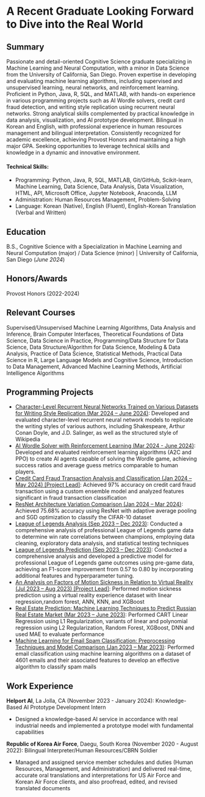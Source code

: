 # A Recent Graduate Looking Forward to Dive into the Real World

## Summary
Passionate and detail-oriented Cognitive Science graduate specializing in Machine Learning and Neural Computation, with a minor in Data Science from the University of California, San Diego. Proven expertise in developing and evaluating machine learning algorithms, including supervised and unsupervised learning, neural networks, and reinforcement learning. Proficient in Python, Java, R, SQL, and MATLAB, with hands-on experience in various programming projects such as AI Wordle solvers, credit card fraud detection, and writing style replication using recurrent neural networks. Strong analytical skills complemented by practical knowledge in data analysis, visualization, and AI prototype development. Bilingual in Korean and English, with professional experience in human resources management and bilingual interpretation. Consistently recognized for academic excellence, achieving Provost Honors and maintaining a high major GPA. Seeking opportunities to leverage technical skills and knowledge in a dynamic and innovative environment.

#### Technical Skills: 
- Programming: Python, Java, R, SQL, MATLAB, Git/GitHub, Scikit-learn, Machine Learning, Data Science, Data Analysis, Data Visualization, HTML, API, Microsoft Office, Jupyter Notebook, Anaconda, LLM
- Administration: Human Resources Management, Problem-Solving
- Language: Korean (Native), English (Fluent), English-Korean Translation (Verbal and Written)

## Education		        		
B.S., Cognitive Science with a Specialization in Machine Learning and Neural Computation (major) / Data Science (minor) | University of California, San Diego (_June 2024_)

## Honors/Awards
Provost Honors (2022-2024)

## Relevant Courses
Supervised/Unsupervised Machine Learning Algorithms, Data Analysis and Inference, Brain Computer Interfaces, Theoretical Foundations of Data Science, Data Science in Practice, Programming/Data Structure for Data Science, Data Structure/Algorithm for Data Science, Modeling & Data Analysis, Practice of Data Science, Statistical Methods, Practical Data Science in R, Large Language Models and Cognitive Science, Introduction to Data Management, Advanced Machine Learning Methods, Artificial Intelligence Algorithms

## Programming Projects
- [Character-Level Recurrent Neural Networks Trained on Various Datasets for Writing Style Replication
(Mar 2024 – June 2024)](https://wj6801.github.io/Char-RNNs-for-Writing-Style-Replication/): Developed and evaluated character-level recurrent neural network models to replicate the writing styles of various authors, including Shakespeare, Arthur Conan Doyle, and J.D. Salinger, as well as the structured style of Wikipedia
- [AI Wordle Solver with Reinforcement Learning (Mar 2024 - June 2024)](https://wj6801.github.io/AI-Wordle-Solver-with-Reinforcement-Learning/): Developed and evaluated reinforcement learning algorithms (A2C and PPO) to create AI agents capable of solving the Wordle game, achieving success ratios and average guess metrics comparable to human players.
- [Credit Card Fraud Transaction Analysis and Classification (Jan 2024 – May 2024) \[Project Lead\]](https://wj6801.github.io/Credit-Card-Fraud/): Achieved 97% accuracy on credit card fraud transaction using a custom ensemble model and analyzed features significant in fraud transaction classification
- [ResNet Architecture Variation Comparison (Jan 2024 – Mar 2024)](https://wj6801.github.io/ResNet-Comparison/): Achieved 75.68% accuracy using ResNet with adaptive average pooling and SGD optimization to classify the CIFAR-10 dataset
- [League of Legends Analysis (Sep 2023 – Dec 2023)](https://wj6801.github.io/League-of-Legends-Win-Rate-Analysis/): Conducted a comprehensive analysis of professional League of Legends game data to determine win rate correlations between champions, employing data cleaning, exploratory data analysis, and statistical testing techniques
- [League of Legends Prediction (Sep 2023 – Dec 2023)](https://wj6801.github.io/League-of-Legends-Result-Prediction/): Conducted a comprehensive analysis and developed a predictive model for professional League of Legends game outcomes using pre-game data, achieving an F1-score improvement from 0.57 to 0.80 by incorporating additional features and hyperparameter tuning.
- [An Analysis on Factors of Motion Sickness in Relation to Virtual Reality (Jul 2023 – Aug 2023) \[Project Lead\]](https://wj6801.github.io/Motion_Sickness_and_Virtual_Reality/): Performed motion sickness prediction using a virtual reality experience dataset with linear regression,random forest, ANN, KNN, and XGBoost
- [Real Estate Prediction: Machine Learning Techniques to Predict Russian Real Estate Market (Mar 2023 – June 2023)](https://wj6801.github.io/Real-Estate-Prediction/): Performed CART Linear Regression using L1 Regularization, variants of linear and polynomial regression using L2 Regularization, Random Forest, XGBoost, DNN and used MAE to evaluate performance
- [Machine Learning for Email Spam Classification: Preprocessing Techniques and Model Comparison (Jan 2023 – Mar 2023)](./another-page.html): Performed email classification using machine learning algorithms on a dataset of 4601 emails and their associated features to develop an effective algorithm to classify spam mails

## Work Experience
**Helport AI**, La Jolla, CA (November 2023 - January 2024): Knowledge-Based AI Prototype Development Intern
- Designed a knowledge-based AI service in accordance with real industrial needs and implemented a prototype model with fundamental capabilities   

**Republic of Korea Air Force**, Daegu, South Korea (November 2020 - August 2022): Bilingual Interpreter/Human Resources/CBRN Soldier
- Managed and assigned service member schedules and duties (Human Resources, Management, and Administration) and delivered real-time, accurate oral translations and interpretations for US Air Force and Korean Air Force clients, and also proofread, edited, and revised translated documents

